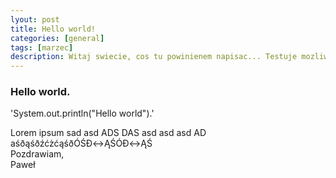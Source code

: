 ```yaml
---
lyout: post
title: Hello world!
categories: [general]
tags: [marzec]
description: Witaj swiecie, cos tu powinienem napisac... Testuje mozliwosci skórki.
---
```

### Hello world.  
'System.out.println("Hello world").'

Lorem ipsum sad asd ADS DAS asd asd asd AD aśðąśðźćżćąśðÓŚÐ↔ĄŚÓÐ↔ĄŚ   
Pozdrawiam,  
Paweł
